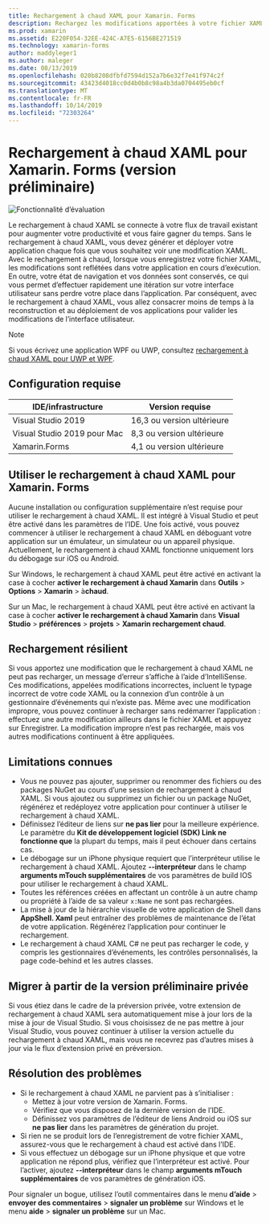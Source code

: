 ```yaml
---
title: Rechargement à chaud XAML pour Xamarin. Forms
description: Rechargez les modifications apportées à votre fichier XAML instantanément sur votre application en cours d’exécution. vous n’avez donc pas besoin de générer votre projet Xamarin. Forms après chaque modification XAML.
ms.prod: xamarin
ms.assetid: E220F054-32EE-424C-A7E5-6156BE271519
ms.technology: xamarin-forms
author: maddyleger1
ms.author: maleger
ms.date: 08/13/2019
ms.openlocfilehash: 020b8208dfbfd7594d152a7b6e32f7e41f974c2f
ms.sourcegitcommit: 43423d4018cc0d4b0b8c98a4b3da0704495eb0cf
ms.translationtype: MT
ms.contentlocale: fr-FR
ms.lasthandoff: 10/14/2019
ms.locfileid: "72303264"
---
```

# <a name="xaml-hot-reload-for-xamarinforms-preview"></a>Rechargement à chaud XAML pour Xamarin. Forms (version préliminaire)

![Fonctionnalité d’évaluation](~/media/shared/preview.png)

Le rechargement à chaud XAML se connecte à votre flux de travail existant pour augmenter votre productivité et vous faire gagner du temps. Sans le rechargement à chaud XAML, vous devez générer et déployer votre application chaque fois que vous souhaitez voir une modification XAML. Avec le rechargement à chaud, lorsque vous enregistrez votre fichier XAML, les modifications sont reflétées dans votre application en cours d’exécution. En outre, votre état de navigation et vos données sont conservés, ce qui vous permet d’effectuer rapidement une itération sur votre interface utilisateur sans perdre votre place dans l’application. Par conséquent, avec le rechargement à chaud XAML, vous allez consacrer moins de temps à la reconstruction et au déploiement de vos applications pour valider les modifications de l’interface utilisateur.

> [!NOTE]
> Si vous écrivez une application WPF ou UWP, consultez [rechargement à chaud XAML pour UWP et WPF](/visualstudio/debugger/xaml-hot-reload).

## <a name="system-requirements"></a>Configuration requise

| IDE/infrastructure | Version requise |
|------|------------------|
|Visual Studio 2019 | 16,3 ou version ultérieure
Visual Studio 2019 pour Mac | 8,3 ou version ultérieure
Xamarin.Forms | 4,1 ou version ultérieure

## <a name="use-xaml-hot-reload-for-xamarinforms"></a>Utiliser le rechargement à chaud XAML pour Xamarin. Forms

Aucune installation ou configuration supplémentaire n’est requise pour utiliser le rechargement à chaud XAML. Il est intégré à Visual Studio et peut être activé dans les paramètres de l’IDE. Une fois activé, vous pouvez commencer à utiliser le rechargement à chaud XAML en déboguant votre application sur un émulateur, un simulateur ou un appareil physique. Actuellement, le rechargement à chaud XAML fonctionne uniquement lors du débogage sur iOS ou Android.

Sur Windows, le rechargement à chaud XAML peut être activé en activant la case à cocher **activer le rechargement à chaud Xamarin** dans **Outils** > **Options** > **Xamarin** >  à**chaud**.

Sur un Mac, le rechargement à chaud XAML peut être activé en activant la case à cocher **activer le rechargement à chaud Xamarin** dans **Visual Studio** > **préférences** > **projets** > **Xamarin rechargement chaud**.

## <a name="resilient-reloading"></a>Rechargement résilient

Si vous apportez une modification que le rechargement à chaud XAML ne peut pas recharger, un message d’erreur s’affiche à l’aide d’IntelliSense. Ces modifications, appelées modifications incorrectes, incluent le typage incorrect de votre code XAML ou la connexion d’un contrôle à un gestionnaire d’événements qui n’existe pas. Même avec une modification impropre, vous pouvez continuer à recharger sans redémarrer l’application : effectuez une autre modification ailleurs dans le fichier XAML et appuyez sur Enregistrer. La modification impropre n’est pas rechargée, mais vos autres modifications continuent à être appliquées.

## <a name="known-limitations"></a>Limitations connues

- Vous ne pouvez pas ajouter, supprimer ou renommer des fichiers ou des packages NuGet au cours d’une session de rechargement à chaud XAML. Si vous ajoutez ou supprimez un fichier ou un package NuGet, régénérez et redéployez votre application pour continuer à utiliser le rechargement à chaud XAML.
- Définissez l’éditeur de liens sur **ne pas lier** pour la meilleure expérience. Le paramètre du **Kit de développement logiciel (SDK) Link ne fonctionne que** la plupart du temps, mais il peut échouer dans certains cas.
- Le débogage sur un iPhone physique requiert que l’interpréteur utilise le rechargement à chaud XAML. Ajoutez **--interpréteur** dans le champ **arguments mTouch supplémentaires** de vos paramètres de build IOS pour utiliser le rechargement à chaud XAML.
- Toutes les références créées en affectant un contrôle à un autre champ ou propriété à l’aide de sa valeur `x:Name` ne sont pas rechargées.
- La mise à jour de la hiérarchie visuelle de votre application de Shell dans **AppShell. Xaml** peut entraîner des problèmes de maintenance de l’état de votre application. Régénérez l’application pour continuer le rechargement.
- Le rechargement à chaud XAML C# ne peut pas recharger le code, y compris les gestionnaires d’événements, les contrôles personnalisés, la page code-behind et les autres classes.

## <a name="migrate-from-the-private-preview"></a>Migrer à partir de la version préliminaire privée

Si vous étiez dans le cadre de la préversion privée, votre extension de rechargement à chaud XAML sera automatiquement mise à jour lors de la mise à jour de Visual Studio. Si vous choisissez de ne pas mettre à jour Visual Studio, vous pouvez continuer à utiliser la version actuelle du rechargement à chaud XAML, mais vous ne recevrez pas d’autres mises à jour via le flux d’extension privé en préversion.

## <a name="troubleshooting"></a>Résolution des problèmes

- Si le rechargement à chaud XAML ne parvient pas à s’initialiser :
  - Mettez à jour votre version de Xamarin. Forms.
  - Vérifiez que vous disposez de la dernière version de l’IDE.
  - Définissez vos paramètres de l’éditeur de liens Android ou iOS sur **ne pas lier** dans les paramètres de génération du projet.
- Si rien ne se produit lors de l’enregistrement de votre fichier XAML, assurez-vous que le rechargement à chaud est activé dans l’IDE.
- Si vous effectuez un débogage sur un iPhone physique et que votre application ne répond plus, vérifiez que l’interpréteur est activé. Pour l’activer, ajoutez **--interpréteur** dans le champ **arguments mTouch supplémentaires** de vos paramètres de génération iOS.

Pour signaler un bogue, utilisez l’outil commentaires dans le menu **d’aide** > **envoyer des commentaires** > **signaler un problème** sur Windows et le menu **aide** > **signaler un problème** sur un Mac.

